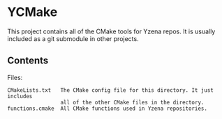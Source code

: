 # YCMake

This project contains all of the CMake tools for Yzena repos. It is usually
included as a git submodule in other projects.

## Contents

Files:

	CMakeLists.txt   The CMake config file for this directory. It just includes
	                 all of the other CMake files in the directory.
	functions.cmake  All CMake functions used in Yzena repositories.
